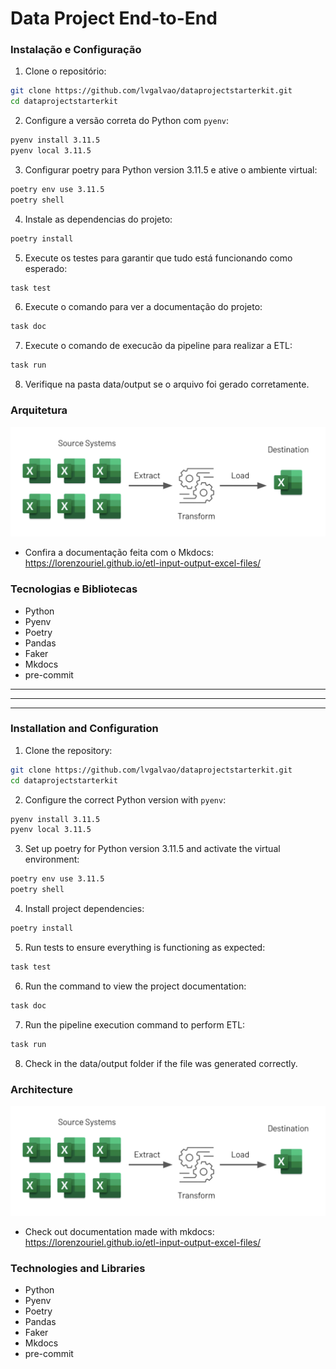 # Data Project End-to-End

### Instalação e Configuração

1. Clone o repositório:

```bash
git clone https://github.com/lvgalvao/dataprojectstarterkit.git
cd dataprojectstarterkit
```

2. Configure a versão correta do Python com `pyenv`:

```bash
pyenv install 3.11.5
pyenv local 3.11.5
```

3. Configurar poetry para Python version 3.11.5 e ative o ambiente virtual:

```bash
poetry env use 3.11.5
poetry shell
```

4. Instale as dependencias do projeto:

```bash
poetry install
```

5. Execute os testes para garantir que tudo está funcionando como esperado:

```bash
task test
```

6. Execute o comando para ver a documentação do projeto:

```bash
task doc
```

7. Execute o comando de execucão da pipeline para realizar a ETL:

```bash
task run
```

8. Verifique na pasta data/output se o arquivo foi gerado corretamente.

### Arquitetura
![Arquitetura](/docs/static/fluxo.png)

- Confira a documentação feita com o Mkdocs: https://lorenzouriel.github.io/etl-input-output-excel-files/

### Tecnologias e Bibliotecas
- Python
- Pyenv
- Poetry
- Pandas
- Faker
- Mkdocs
- pre-commit

---
---
---

### Installation and Configuration

1. Clone the repository:
```bash
git clone https://github.com/lvgalvao/dataprojectstarterkit.git
cd dataprojectstarterkit
```

2. Configure the correct Python version with `pyenv`:
```bash
pyenv install 3.11.5
pyenv local 3.11.5
```

3. Set up poetry for Python version 3.11.5 and activate the virtual environment:
```bash
poetry env use 3.11.5
poetry shell
```

4. Install project dependencies:
```bash
poetry install
```

5. Run tests to ensure everything is functioning as expected:
```bash
task test
```

6. Run the command to view the project documentation:
```bash
task doc
```

7. Run the pipeline execution command to perform ETL:
```bash
task run
```

8. Check in the data/output folder if the file was generated correctly.

### Architecture

![Architecture](/docs/static/fluxo.png)

- Check out documentation made with mkdocs: https://lorenzouriel.github.io/etl-input-output-excel-files/

### Technologies and Libraries

- Python
- Pyenv
- Poetry
- Pandas
- Faker
- Mkdocs
- pre-commit
